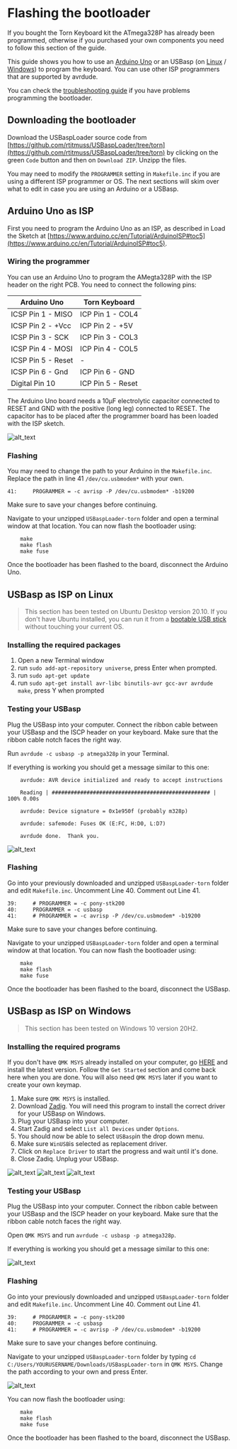 # Flashing the bootloader

If you bought the Torn Keyboard kit the ATmega328P has already been programmed, otherwise if you purchased your own components you need to follow this section of the guide.

This guide shows you how to use an [Arduino Uno](#-Arduino-Uno-as-ISP) or an USBasp (on [Linux](#-USBasp-as-ISP-on-Linux) / [Windows](#-USBasp-as-ISP-on-Windows)) to program the keyboard. You can use other ISP programmers that are supported by avrdude.

You can check the [troubleshooting guide](troubleshoot.md#flashing-atmega328p) if you have problems programming the bootloader.

## Downloading the bootloader

Download the USBaspLoader source code from [https://github.com/rtitmuss/USBaspLoader/tree/torn](https://github.com/rtitmuss/USBaspLoader/tree/torn) by clicking on the green `Code` button and then on `Download ZIP`. Unzipp the files. 

You may need to modify the `PROGRAMMER` setting in `Makefile.inc` if you are using a different ISP programmer or OS. The next sections will skim over what to edit in case you are using an Arduino or a USBasp.

## Arduino Uno as ISP

First you need to program the Arduino Uno as an ISP, as described in Load the Sketch at [https://www.arduino.cc/en/Tutorial/ArduinoISP#toc5](https://www.arduino.cc/en/Tutorial/ArduinoISP#toc5).


### Wiring the programmer

You can use an Arduino Uno to program the AMegta328P with the ISP header on the right PCB. You need to connect the following pins:


Arduino Uno | Torn Keyboard
----------- | -------------
ICSP Pin 1 - MISO | ICP Pin 1 - COL4
ICSP Pin 2 - +Vcc | ICP Pin 2 - +5V
ICSP Pin 3 - SCK | ICP Pin 3 - COL3
ICSP Pin 4 - MOSI | ICP Pin 4 - COL5
ICSP Pin 5 - Reset | -
ICSP Pin 6 - Gnd | ICP Pin 6 - GND
Digital Pin 10 | ICP Pin 5 - Reset

The Arduino Uno board needs a 10µF electrolytic capacitor connected to RESET and GND with the positive (long leg) connected to RESET. The capacitor has to be placed after the programmer board has been loaded with the ISP sketch.


![alt_text](build/image18.jpg)


### Flashing

You may need to change the path to your Arduino in the `Makefile.inc`. Replace the path in line 41 `/dev/cu.usbmodem*` with your own.
```
41:     PROGRAMMER = -c avrisp -P /dev/cu.usbmodem* -b19200
```
Make sure to save your changes before continuing. 

Navigate to your unzipped `USBaspLoader-torn` folder and open a terminal window at that location. You can now flash the bootloader using:

```
    make
    make flash
    make fuse
```

Once the bootloader has been flashed to the board, disconnect the Arduino Uno.


## USBasp as ISP on Linux

> This section has been tested on Ubuntu Desktop version 20.10. If you don't have Ubuntu installed, you can run it from a [bootable USB stick](https://ubuntu.com/tutorials/create-a-usb-stick-on-windows#1-overview) without touching your current OS.


### Installing the required packages

1. Open a new Terminal window
2. run `sudo add-apt-repository universe`, press Enter when prompted.
3. run `sudo apt-get update`
3. run `sudo apt-get install avr-libc binutils-avr gcc-avr avrdude make`, press Y when prompted

### Testing your USBasp

Plug the USBasp into your computer. Connect the ribbon cable between your USBasp and the ISCP header on your keyboard. Make sure that the ribbon cable notch faces the right way.

Run `avrdude -c usbasp -p atmega328p` in your Terminal.

If everything is working you should get a message similar to this one: 

```
    avrdude: AVR device initialized and ready to accept instructions

    Reading | ################################################## | 100% 0.00s

    avrdude: Device signature = 0x1e950f (probably m328p)

    avrdude: safemode: Fuses OK (E:FC, H:D0, L:D7)

    avrdude done.  Thank you.    
```


![alt_text](build/image47.jpg)


### Flashing

Go into your previously downloaded and unzipped `USBaspLoader-torn` folder and edit `Makefile.inc`. Uncomment Line 40. Comment out Line 41. 

```
39:     # PROGRAMMER = -c pony-stk200
40:     PROGRAMMER = -c usbasp
41:     # PROGRAMMER = -c avrisp -P /dev/cu.usbmodem* -b19200
```
Make sure to save your changes before continuing. 

Navigate to your unzipped `USBaspLoader-torn` folder and open a terminal window at that location. You can now flash the bootloader using:

```
    make
    make flash
    make fuse
```

Once the bootloader has been flashed to the board, disconnect the USBasp.


## USBasp as ISP on Windows

> This section has been tested on Windows 10 version 20H2.


### Installing the required programs

If you don't have `QMK MSYS` already installed on your computer, go [HERE](https://msys.qmk.fm/) and install the latest version. Follow the `Get Started` section and come back here when you are done. You will also need `QMK MSYS` later if you want to create your own keymap.
1. Make sure `QMK MSYS` is installed.
2. Download [Zadig](https://zadig.akeo.ie/). You will need this program to install the correct driver for your USBasp on Windows.
3. Plug your USBasp into your computer.
4. Start Zadig and select `List all Devices` under `Options`.
5. You should now be able to select `USBasp`in the drop down menu.
6. Make sure `WinUSB`is selected as replacement driver.
7. Click on `Replace Driver` to start the progress and wait until it's done.
8. Close Zadiq. Unplug your USBasp.


![alt_text](build/image48.png)
![alt_text](build/image49.png)
![alt_text](build/image50.png)



### Testing your USBasp

Plug the USBasp into your computer. Connect the ribbon cable between your USBasp and the ISCP header on your keyboard. Make sure that the ribbon cable notch faces the right way.

Open `QMK MSYS` and run `avrdude -c usbasp -p atmega328p`.

If everything is working you should get a message similar to this one: 


![alt_text](build/image51.png)


### Flashing

Go into your previously downloaded and unzipped `USBaspLoader-torn` folder and edit `Makefile.inc`. Uncomment Line 40. Comment out Line 41. 

```
39:     # PROGRAMMER = -c pony-stk200
40:     PROGRAMMER = -c usbasp
41:     # PROGRAMMER = -c avrisp -P /dev/cu.usbmodem* -b19200
```
Make sure to save your changes before continuing. 

Navigate to your unzipped `USBaspLoader-torn` folder by typing `cd C:/Users/YOURUSERNAME/Downloads/USBaspLoader-torn` in `QMK MSYS`. Change the path according to your own and press Enter.


![alt_text](build/image52.png)


You can now flash the bootloader using:

```
    make
    make flash
    make fuse
```

Once the bootloader has been flashed to the board, disconnect the USBasp.


